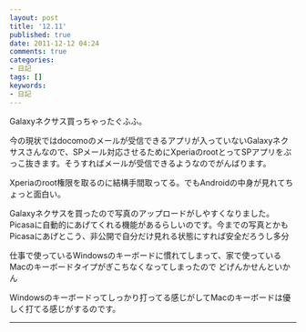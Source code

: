 ```yaml
---
layout: post
title: '12.11'
published: true
date: 2011-12-12 04:24
comments: true
categories:
- 日記
tags: []
keywords:
- 日記
---
```

Galaxyネクサス買っちゃったぐふふ。

今の現状ではdocomoのメールが受信できるアプリが入っていないGalaxyネクサスさんなので、SPメール対応させるためにXperiaのrootとってSPアプリをぶっこ抜きます。そうすればメールが受信できるようなのでがんばります。

Xperiaのroot権限を取るのに結構手間取ってる。でもAndroidの中身が見れてちょっと面白い。

Galaxyネクサスを買ったので写真のアップロードがしやすくなりました。Picasaに自動的にあげてくれる機能があるらしいのです。今までの写真とかもPicasaにあげとこう、非公開で自分だけ見れる状態にすれば安全だろうし多分

仕事で使っているWindowsのキーボードに慣れてしまって、家で使っているMacのキーボードタイプがぎこちなくなってしまったので どげんかせんといかん

Windowsのキーボードってしっかり打ってる感じがしてMacのキーボードは優しく打てる感じがするのです。

---

